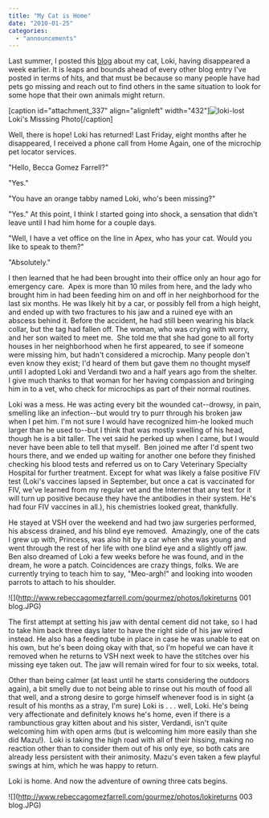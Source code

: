 ```yaml
---
title: "My Cat is Home"
date: "2010-01-25"
categories: 
  - "announcements"
---
```


Last summer, I posted this [blog](http://www.rebeccagomezfarrell.com/?p=336 "My Cat is Missing") about my cat, Loki, having disappeared a week earlier. It is leaps and bounds ahead of every other blog entry I've posted in terms of hits, and that must be because so many people have had pets go missing and reach out to find others in the same situation to look for some hope that their own animals might return.

\[caption id="attachment\_337" align="alignleft" width="432"\]![](http://www.rebeccagomezfarrell.com/wp-content/uploads/2009/06/loki-lost.jpg "loki-lost") Loki's Misssing Photo\[/caption\]

Well, there is hope! Loki has returned! Last Friday, eight months after he disappeared, I received a phone call from Home Again, one of the microchip pet locator services.

"Hello, Becca Gomez Farrell?"

"Yes."

"You have an orange tabby named Loki, who's been missing?"

"Yes." At this point, I think I started going into shock, a sensation that didn't leave until I had him home for a couple days.

"Well, I have a vet office on the line in Apex, who has your cat. Would you like to speak to them?"

"Absolutely."

I then learned that he had been brought into their office only an hour ago for emergency care.  Apex is more than 10 miles from here, and the lady who brought him in had been feeding him on and off in her neighborhood for the last six months. He was likely hit by a car, or possibly fell from a high height, and ended up with two fractures to his jaw and a ruined eye with an abscess behind it. Before the accident, he had still been wearing his black collar, but the tag had fallen off. The woman, who was crying with worry, and her son waited to meet me.  She told me that she had gone to all forty houses in her neighborhood when he first appeared, to see if someone were missing him, but hadn't considered a microchip. Many people don't even know they exist; I'd heard of them but gave them no thought myself until I adopted Loki and Verdandi two and a half years ago from the shelter.  I give much thanks to that woman for her having compassion and bringing him in to a vet, who check for microchips as part of their normal routines.

Loki was a mess. He was acting every bit the wounded cat--drowsy, in pain, smelling like an infection--but would try to purr through his broken jaw when I pet him. I'm not sure I would have recognized him-he looked much larger than he used to--but I think that was mostly swelling of his head, though he is a bit taller. The vet said he perked up when I came, but I would never have been able to tell that myself.  Ben joined me after I'd spent two hours there, and we ended up waiting for another one before they finished checking his blood tests and referred us on to Cary Veterinary Specialty Hospital for further treatment. Except for what was likely a false positive FIV test (Loki's vaccines lapsed in September, but once a cat is vaccinated for FIV, we've learned from my regular vet and the Internet that any test for it will turn up positive because they have the antibodies in their system. He's had four FIV vaccines in all.), his chemistries looked great, thankfully.

He stayed at VSH over the weekend and had two jaw surgeries performed, his abscess drained, and his blind eye removed.  Amazingly, one of the cats I grew up with, Princess, was also hit by a car when she was young and went through the rest of her life with one blind eye and a slightly off jaw. Ben also dreamed of Loki a few weeks before he was found, and in the dream, he wore a patch. Coincidences are crazy things, folks. We are currently trying to teach him to say, "Meo-argh!" and looking into wooden parrots to attach to his shoulder.

![](http://www.rebeccagomezfarrell.com/gourmez/photos/lokireturns 001 blog.JPG)

The first attempt at setting his jaw with dental cement did not take, so I had to take him back three days later to have the right side of his jaw wired instead. He also has a feeding tube in place in case he was unable to eat on his own, but he's been doing okay with that, so I'm hopeful we can have it removed when he returns to VSH next week to have the stitches over his missing eye taken out. The jaw will remain wired for four to six weeks, total.

Other than being calmer (at least until he starts considering the outdoors again), a bit smelly due to not being able to rinse out his mouth of food all that well, and a strong desire to gorge himself whenever food is in sight (a result of his months as a stray, I'm sure) Loki is . . . well, Loki. He's being very affectionate and definitely knows he's home, even if there is a rambunctious gray kitten about and his sister, Verdandi, isn't quite welcoming him with open arms (but is welcoming him more easily than she did Mazu!).  Loki is taking the high road with all of their hissing, making no reaction other than to consider them out of his only eye, so both cats are already less persistent with their animosity. Mazu's even taken a few playful swings at him, which he was happy to return.

Loki is home. And now the adventure of owning three cats begins.

![](http://www.rebeccagomezfarrell.com/gourmez/photos/lokireturns 003 blog.JPG)
